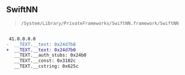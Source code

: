 ## SwiftNN

> `/System/Library/PrivateFrameworks/SwiftNN.framework/SwiftNN`

```diff

 41.0.0.0.0
-  __TEXT.__text: 0x24d7b8
+  __TEXT.__text: 0x24d7b0
   __TEXT.__auth_stubs: 0x24b0
   __TEXT.__const: 0x3102c
   __TEXT.__cstring: 0x625c

```
